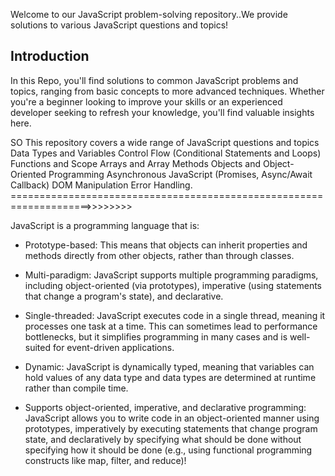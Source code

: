 Welcome to our JavaScript problem-solving repository..We provide solutions to various JavaScript questions and topics!

## Introduction
In this Repo, you'll find solutions to common JavaScript problems and topics, ranging from basic concepts to more advanced techniques. Whether you're a beginner looking to improve your skills or an experienced developer seeking to refresh your knowledge, you'll find valuable insights here.

SO This repository covers a wide range of JavaScript questions and topics
Data Types and Variables
Control Flow (Conditional Statements and Loops)
Functions and Scope
Arrays and Array Methods
Objects and Object-Oriented Programming
Asynchronous JavaScript (Promises, Async/Await  Callback)
DOM Manipulation
Error Handling.
====================================================================>>>>>>>>

JavaScript is a programming language that is:

* Prototype-based: This means that objects can inherit properties and methods directly from other objects, rather than through classes.

* Multi-paradigm: JavaScript supports multiple programming paradigms, including object-oriented (via prototypes), imperative (using statements that change a program's state), and declarative.
* Single-threaded: JavaScript executes code in a single thread, meaning it processes one task at a time. This can sometimes lead to performance bottlenecks, but it simplifies programming in many cases and is well-suited for event-driven applications.

* Dynamic: JavaScript is dynamically typed, meaning that variables can hold values of any data type and data types are determined at runtime rather than compile time.

* Supports object-oriented, imperative, and declarative programming: JavaScript allows you to write code in an object-oriented manner using prototypes, imperatively by executing statements that change program state, and declaratively by specifying what should be done without specifying how it should be done (e.g., using functional programming constructs like map, filter, and reduce)!


